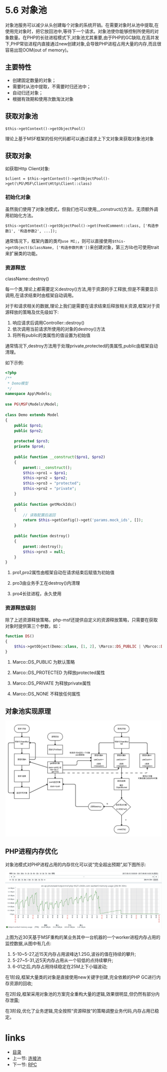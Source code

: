 # 5.6 对象池

对象池服务可以减少从头创建每个对象的系统开销。在需要对象时从池中提取,在使用完对象时，把它放回池中,等待下一个请求。对象池使你能够控制所使用的对象数量。在PHP的长驻进程模式下,对象池尤其重要,由于PHP的GC缺陷,在高并发下,PHP常驻进程内直接通过new创建对象,会导致PHP进程占用大量的内存,而且很容易出现OOM(out of memory)。

## 主要特性

- 创建固定数量的对象；
- 需要时从池中提取，不需要时归还池中；
- 自动归还对象；
- 根据有效期和使用次数淘汰对象

## 获取对象池

```
$this->getContext()->getObjectPool()
```

理论上基于MSF框架的任何代码都可以通过请求上下文对象来获取对象池对象

## 获取对象

如获取Http Client对象:

```
$client = $this->getContext()->getObjectPool()->get(\PG\MSF\Client\Http\Client::class)
```

### 初始化对象

虽然我们使用了对象池模式，但我们也可以使用__construct()方法，无须额外调用初始化方法。

```
$this->getContext()->getObjectPool()->get(FeedComment::class, ['构造参数1', '构造参数2', ...]);
```

通常情况下，框架内置的类均`use MI;`，则可以直接使用`$this->getObject($className, ['构造参数列表'])`来创建对象，第三方lib也可使用trait来扩展类的功能。

### 资源释放

className::destroy()

每一个类,理论上都需要定义destroy()方法,用于资源的手工释放,但是不需要显示调用,在请求结束时由框架自动调用。

对于和请求相关的数据,理论上我们是需要在请求结束后释放相关资源,框架对于资源释放的策略及优先级如下:

1. 响应请求后调用Controller::destroy()
2. 依次调用当前请求所使用的对象的destroy()方法
3. 将所有public的类属性的值设置为初始值

通常情况下,destroy方法用于处理private,protected的类属性,public由框架自动清理。

如下示例:

```php
<?php
/**
 * Demo模型
 */
namespace App\Models;

use PG\MSF\Models\Model;

class Demo extends Model
{
    public $pro1;
    public $pro2;

    protected $pro3;
    private $pro4;

    public function __construct($pro1, $pro2)
    {
        parent::__construct();
        $this->pro1 = $pro1;
        $this->pro2 = $pro2;
        $this->pro3 = "protected";
        $this->pro2 = "private";
    }

    public function getMockIds()
    {
        // 读取配置后返回
        return $this->getConfig()->get('params.mock_ids', []);
    }

    public function destroy()
    {
        parent::destroy();
        $this->pro3 = null;
    }
}
```

1. pro1,pro2属性由框架自动在请求结束后赋值为初始值

2. pro3由业务手工在destroy()内清理

3. pro4长驻进程，永久使用

### 资源释放级别

除了上述资源释放策略，php-msf还提供自定义的资源释放策略，只需要在获取对象时提供第三个参数，如：

```php
function DS()
{
    $this->getObject(Demo::class, [1, 2], \Marco::DS_PUBLIC | \Marco::DS_PROTECTED);
}
```

1. Marco::DS_PUBLIC 为默认策略

2. Marco::DS_PROTECTED 为释放protected属性

3. Marco::DS_PRIVATE 为释放private属性

4. Marco::DS_NONE 不释放任何属性

## 对象池实现原理

![对象池实现原理](../images/对象池实现原理.png "对象池实现原理")

## PHP进程内存优化

对象池模式对PHP进程占用的内存优化可以说“完全超出预期”,如下图所示:

![内存优化-30d.png](../images/内存优化-30d.png "内存优化-30d.png")

上图为近30天基于MSF重构的某业务其中一台机器的一个worker进程内存占用的监控数据,从图中有几点:

1. 5-10~5-27,近15天内存占用波峰达1.25G,波谷的值在持续的攀升;
2. 5-27~5-31,近5天内存占用从一个较低的点持续攀升;
3. 6-01之后,内存占用持续稳定在25M上下小辐波动;

在1阶段,框架大量类的对象是直接使用new关键字创建,完全依赖的PHP GC进行内存资源的回收;

在2阶段,框架采用对象池的方案完全重构大量的逻辑,效果很明显,但仍然有部分内存泄露;

在3阶段,优化了业务逻辑,完全按照“资源释放”的策略调整业务代码,内存占用已稳定。


# links
  * [目录](../README.md)
  * 上一节: [连接池](5.5-连接池.md)
  * 下一节: [RPC](5.7-RPC.md)